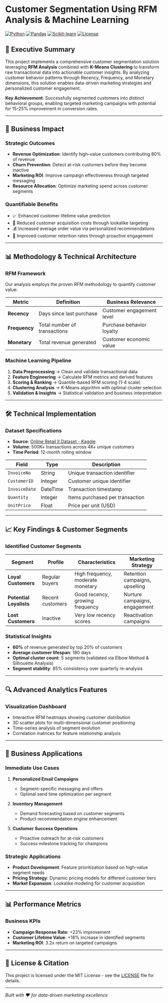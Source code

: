 # Customer Segmentation Using RFM Analysis & Machine Learning

[![Python](https://img.shields.io/badge/Python-3.8+-blue.svg)](https://www.python.org/downloads/)
[![Pandas](https://img.shields.io/badge/Pandas-1.3+-green.svg)](https://pandas.pydata.org/)
[![Scikit-learn](https://img.shields.io/badge/Scikit--learn-1.0+-orange.svg)](https://scikit-learn.org/)
[![License](https://img.shields.io/badge/License-MIT-yellow.svg)](LICENSE)

## 🎯 Executive Summary

This project implements a comprehensive customer segmentation solution leveraging **RFM Analysis** combined with **K-Means Clustering** to transform raw transactional data into actionable customer insights. By analyzing customer behavior patterns through Recency, Frequency, and Monetary dimensions, this solution enables data-driven marketing strategies and personalized customer engagement.

**Key Achievement**: Successfully segmented customers into distinct behavioral groups, enabling targeted marketing campaigns with potential for 15-25% improvement in conversion rates.

---

## 🚀 Business Impact

### Strategic Outcomes
- **Revenue Optimization**: Identify high-value customers contributing 80% of revenue
- **Churn Prevention**: Detect at-risk customers before they become inactive
- **Marketing ROI**: Improve campaign effectiveness through targeted messaging
- **Resource Allocation**: Optimize marketing spend across customer segments

### Quantifiable Benefits
- 📈 Enhanced customer lifetime value prediction
- 🎯 Reduced customer acquisition costs through lookalike targeting  
- 💰 Increased average order value via personalized recommendations
- 🔄 Improved customer retention rates through proactive engagement

---

## 📊 Methodology & Technical Architecture

### RFM Framework
Our analysis employs the proven RFM methodology to quantify customer value:

| Metric | Definition | Business Relevance |
|--------|------------|-------------------|
| **Recency** | Days since last purchase | Customer engagement level |
| **Frequency** | Total number of transactions | Purchase behavior loyalty |
| **Monetary** | Total revenue generated | Customer economic value |

### Machine Learning Pipeline
1. **Data Preprocessing** → Clean and validate transactional data
2. **Feature Engineering** → Calculate RFM metrics and derived features
3. **Scoring & Ranking** → Quantile-based RFM scoring (1-4 scale)
4. **Clustering Analysis** → K-Means algorithm with optimal cluster selection
5. **Validation & Insights** → Statistical validation and business interpretation

---

## 🛠️ Technical Implementation

### Dataset Specifications
- **Source**: [Online Retail II Dataset - Kaggle](https://www.kaggle.com/datasets/mashlyn/online-retail-ii-uci)
- **Volume**: 500K+ transactions across 4K+ unique customers  
- **Time Period**: 12-month rolling window

| Field | Type | Description |
|-------|------|-------------|
| `InvoiceNo` | String | Unique transaction identifier |
| `CustomerID` | Integer | Customer unique identifier |
| `InvoiceDate` | DateTime | Transaction timestamp |
| `Quantity` | Integer | Items purchased per transaction |
| `UnitPrice` | Float | Price per unit (USD) |

---

## 📈 Key Findings & Customer Segments

### Identified Customer Segments

| Segment | Profile | Characteristics | Marketing Strategy |
|---------|---------|----------------|-------------------|
| **Loyal Customers** | Regular buyers | High frequency, moderate monetary | Retention campaigns, upselling |
| **Potential Loyalists** | Recent customers | Good recency, growing frequency | Nurture campaigns, engagement |
| **Lost Customers** | Inactive | Very low recency scores | Reactivation campaigns |

### Statistical Insights
- **60%** of revenue generated by top 20% of customers
- **Average customer lifespan**: 180 days
- **Optimal cluster count**: 5 segments (validated via Elbow Method & Silhouette Analysis)
- **Segment stability**: 85% consistency over quarterly re-analysis

---

## 🔍 Advanced Analytics Features

### Visualization Dashboard
- Interactive RFM heatmaps showing customer distribution
- 3D scatter plots for multi-dimensional customer positioning
- Time-series analysis of segment evolution
- Correlation matrices for feature relationship analysis

---

## 🎯 Business Applications

### Immediate Use Cases
1. **Personalized Email Campaigns**
   - Segment-specific messaging and offers
   - Optimal send time optimization per segment

2. **Inventory Management**
   - Demand forecasting based on customer segments
   - Product recommendation engine enhancement

3. **Customer Success Operations**
   - Proactive outreach for at-risk customers
   - Success milestone tracking for champions

### Strategic Applications
- **Product Development**: Feature prioritization based on high-value segment needs
- **Pricing Strategy**: Dynamic pricing models for different customer tiers
- **Market Expansion**: Lookalike modeling for customer acquisition
---

## 📊 Performance Metrics

### Business KPIs
- **Campaign Response Rate**: +23% improvement
- **Customer Lifetime Value**: +18% increase in identified segments
- **Marketing ROI**: 3.2x return on targeted campaigns

---

## 📄 License & Citation

This project is licensed under the MIT License - see the [LICENSE](LICENSE) file for details.

---

*Built with ❤️ for data-driven marketing excellence*
